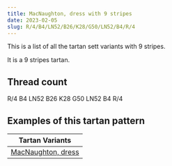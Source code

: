 ```yaml
---
title: MacNaughton, dress with 9 stripes
date: 2023-02-05
slug: R/4/B4/LN52/B26/K28/G50/LN52/B4/R/4
---
```

This is a list of all the tartan sett variants with 9 stripes.

It is a 9 stripes tartan.


## Thread count
R/4 B4 LN52 B26 K28 G50 LN52 B4 R/4

## Examples of this tartan pattern

| Tartan Variants |
|---------------|
| [MacNaughton, dress](/variants/r/4/b4/ln52/b26/k28/g50/ln52/b4/r/4-b304080-g008000-k000000-lne0e0e0-rc00000)||
